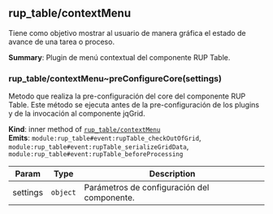 <a name="module_rup_table/contextMenu"></a>

## rup_table/contextMenu
Tiene como objetivo mostrar al usuario de manera gráfica el estado de avance de una tarea o proceso.

**Summary**: Plugin de menú contextual del componente RUP Table.  
<a name="module_rup_table/contextMenu..preConfigureCore"></a>

### rup_table/contextMenu~preConfigureCore(settings)
Metodo que realiza la pre-configuración del core del componente RUP Table.Este método se ejecuta antes de la pre-configuración de los plugins y de la invocación al componente jqGrid.

**Kind**: inner method of <code>[rup_table/contextMenu](#module_rup_table/contextMenu)</code>  
**Emits**: <code>module:rup_table#event:rupTable_checkOutOfGrid</code>, <code>module:rup_table#event:rupTable_serializeGridData</code>, <code>module:rup_table#event:rupTable_beforeProcessing</code>  

| Param | Type | Description |
| --- | --- | --- |
| settings | <code>object</code> | Parámetros de configuración del componente. |

